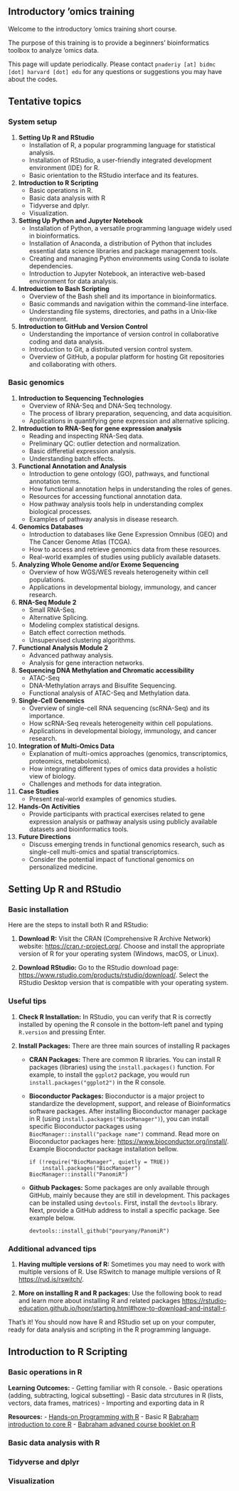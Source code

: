 ## Introductory ’omics training

Welcome to the introductory ’omics training short course.

The purpose of this training is to provide a beginners’ bioinformatics
toolbox to analyze ’omics data.

This page will update periodically. Please contact
`pnaderiy [at] bidmc [dot] harvard [dot] edu` for any questions or
suggestions you may have about the codes.

## Tentative topics

### System setup

1.  **Setting Up R and RStudio**
    -   Installation of R, a popular programming language for
        statistical analysis.
    -   Installation of RStudio, a user-friendly integrated development
        environment (IDE) for R.
    -   Basic orientation to the RStudio interface and its features.
2.  **Introduction to R Scripting**
    -   Basic operations in R.
    -   Basic data analysis with R
    -   Tidyverse and dplyr.
    -   Visualization.
3.  **Setting Up Python and Jupyter Notebook**
    -   Installation of Python, a versatile programming language widely
        used in bioinformatics.
    -   Installation of Anaconda, a distribution of Python that includes
        essential data science libraries and package management tools.
    -   Creating and managing Python environments using Conda to isolate
        dependencies.
    -   Introduction to Jupyter Notebook, an interactive web-based
        environment for data analysis.
4.  **Introduction to Bash Scripting**
    -   Overview of the Bash shell and its importance in bioinformatics.
    -   Basic commands and navigation within the command-line interface.
    -   Understanding file systems, directories, and paths in a
        Unix-like environment.
5.  **Introduction to GitHub and Version Control**
    -   Understanding the importance of version control in collaborative
        coding and data analysis.
    -   Introduction to Git, a distributed version control system.
    -   Overview of GitHub, a popular platform for hosting Git
        repositories and collaborating with others.

### Basic genomics

1.  **Introduction to Sequencing Technologies**
    -   Overview of RNA-Seq and DNA-Seq technology.
    -   The process of library preparation, sequencing, and data
        acquisition.
    -   Applications in quantifying gene expression and alternative
        splicing.
2.  **Introduction to RNA-Seq for gene expression analysis**
    -   Reading and inspecting RNA-Seq data.
    -   Preliminary QC: outlier detection and normalization.
    -   Basic differetial expression analysis.
    -   Understanding batch effects.
3.  **Functional Annotation and Analysis**
    -   Introduction to gene ontology (GO), pathways, and functional
        annotation terms.
    -   How functional annotation helps in understanding the roles of
        genes.
    -   Resources for accessing functional annotation data.
    -   How pathway analysis tools help in understanding complex
        biological processes.
    -   Examples of pathway analysis in disease research.
4.  **Genomics Databases**
    -   Introduction to databases like Gene Expression Omnibus (GEO) and
        The Cancer Genome Atlas (TCGA).
    -   How to access and retrieve genomics data from these resources.
    -   Real-world examples of studies using publicly available
        datasets.
5.  **Analyzing Whole Genome and/or Exome Sequencing**
    -   Overview of how WGS/WES reveals heterogeneity within cell
        populations.
    -   Applications in developmental biology, immunology, and cancer
        research.
6.  **RNA-Seq Module 2**
    -   Small RNA-Seq.
    -   Alternative Splicing.
    -   Modeling complex statistical designs.
    -   Batch effect correction methods.
    -   Unsupervised clustering algorithms.
7.  **Functional Analysis Module 2**
    -   Advanced pathway analysis.
    -   Analysis for gene interaction networks.
8.  **Sequencing DNA Methylation and Chromatic accessibility**
    -   ATAC-Seq
    -   DNA-Methylation arrays and Bisulfite Sequencing.
    -   Functional analysis of ATAC-Seq and Methylation data.
9.  **Single-Cell Genomics**
    -   Overview of single-cell RNA sequencing (scRNA-Seq) and its
        importance.
    -   How scRNA-Seq reveals heterogeneity within cell populations.
    -   Applications in developmental biology, immunology, and cancer
        research.
10. **Integration of Multi-Omics Data**
    -   Explanation of multi-omics approaches (genomics,
        transcriptomics, proteomics, metabolomics).
    -   How integrating different types of omics data provides a
        holistic view of biology.
    -   Challenges and methods for data integration.
11. **Case Studies**
    -   Present real-world examples of genomics studies.
12. **Hands-On Activities**
    -   Provide participants with practical exercises related to gene
        expression analysis or pathway analysis using publicly available
        datasets and bioinformatics tools.
13. **Future Directions**
    -   Discuss emerging trends in functional genomics research, such as
        single-cell multi-omics and spatial transcriptomics.
    -   Consider the potential impact of functional genomics on
        personalized medicine.

## Setting Up R and RStudio

### Basic installation

Here are the steps to install both R and RStudio:

1.  **Download R:** Visit the CRAN (Comprehensive R Archive Network)
    website: <https://cran.r-project.org/>. Choose and install the
    appropriate version of R for your operating system (Windows, macOS,
    or Linux).

2.  **Download RStudio:** Go to the RStudio download page:
    <https://www.rstudio.com/products/rstudio/download/>. Select the
    RStudio Desktop version that is compatible with your operating
    system.

### Useful tips

1.  **Check R Installation:** In RStudio, you can verify that R is
    correctly installed by opening the R console in the bottom-left
    panel and typing `R.version` and pressing Enter.

2.  **Install Packages:** There are three main sources of installing R
    packages

    -   **CRAN Packages:** There are common R libraries. You can install
        R packages (libraries) using the `install.packages()` function.
        For example, to install the `ggplot2` package, you would run
        `install.packages("ggplot2")` in the R console.

    -   **Bioconductor Packages:** Bioconductor is a major project to
        standardize the development, support, and release of
        Bioinformatics software packages. After installing Bioconductor
        manager package in R (using `install.packages("BiocManager")`),
        you can install specific Bioconductor packages using
        `BiocManager::install("package name")` command. Read more on
        Bioconductor packages here:
        <https://www.bioconductor.org/install/>. Example Bioconductor
        package installation bellow.

            if (!require("BiocManager", quietly = TRUE))
                install.packages("BiocManager")
            BiocManager::install("PanomiR")

    -   **Github Packages:** Some packages are only available through
        GitHub, mainly because they are still in development. This
        packages can be installed using `devtools`. First, install the
        `devtools` library. Next, provide a GitHub address to install a
        specific package. See example below.

            devtools::install_github("pouryany/PanomiR")

### Additional advanced tips

1.  **Having multiple versions of R:** Sometimes you may need to work
    with multiple versions of R. Use RSwitch to manage multiple versions
    of R <https://rud.is/rswitch/>.

2.  **More on installing R and R packages:** Use the following book to
    read and learn more about installing R and related packages
    <https://rstudio-education.github.io/hopr/starting.html#how-to-download-and-install-r>.

That’s it! You should now have R and RStudio set up on your computer,
ready for data analysis and scripting in the R programming language.

## Introduction to R Scripting

### Basic operations in R

**Learning Outcomes:** - Getting familiar with R console. - Basic
operations (adding, subtracting, logical subsetting) - Basic data
strcutures in R (lists, vectors, data frames, matrices) - Importing and
exporting data in R

**Resources:** - [Hands-on Programming with
R](https://rstudio-education.github.io/hopr/) - Basic R [Babraham
introduction to core
R](https://www.bioinformatics.babraham.ac.uk/training.html#rintro) -
[Babraham advaned course booklet on
R](https://www.bioinformatics.babraham.ac.uk/training/Advanced_R_Course/Advanced%20R%20course%20booklet.pdf)

### Basic data analysis with R

### Tidyverse and dplyr

### Visualization
